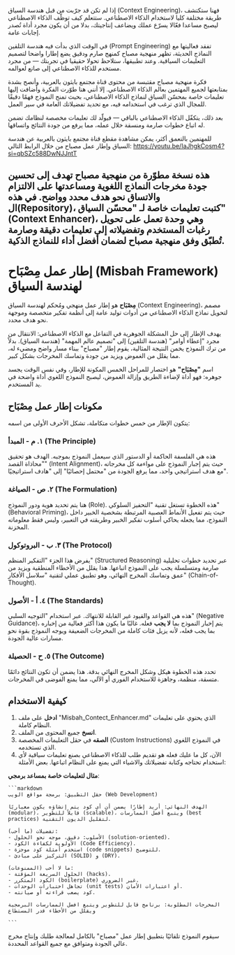 إذا لم تكن قد جرّبت من قبل هندسة السياق (Context Engineering)، فهنا ستكتشف طريقة مختلفة كليا لاستخدام الذكاء الاصطناعي.
ستتعلم كيف توظّف الذكاء الاصطناعي ليصبح مساعدا فعّالا يسرّع عملك ويضاعف إنتاجيتك، بدلا من أن يكون مجرد أداة تُصدر إجابات عامة.

في الوقت الذي بدأت فيه هندسة التلقين (Prompt Engineering) تفقد فعاليتها مع النماذج الحديثة، تظهر منهجية مصباح كمنهج صارم ودقيق يضع إطارا واضحا لتصميم التعليمات السياقية.
وعند تطبيقها، ستلاحظ تحولا حقيقيا في تجربتك — من مجرد مستخدم للذكاء الاصطناعي إلى صانع لعوالمه.

فكرة منهجية مصباح مقتبسة من محتوى قناة مجتمع بايثون بالعربية، وأنصح بشدة بمتابعتها لجميع المهتمين بعالم الذكاء الاصطناعي.
إلا أنني هنا طوّرت الفكرة وأضافت إليها تعليمات خاصة بمحسّن السياق لنماذج الذكاء الاصطناعي، بحيث تمنح النموذج فهمًا دقيقًا للمجال الذي ترغب في استخدامه فيه، مع تحديد تفضيلاتك العامة في سير العمل.

بعد ذلك، يتكفّل الذكاء الاصطناعي بالباقي — فيولّد لك تعليمات مخصصة لنظامك تضمن له اتباع خطوات صارمة ومنسقة خلال عمله، مما يرفع من جودة النتائج واتساقها.

للمهتمين بالتعمق أكثر، يمكن مشاهدة مقطع قناة مجتمع بايثون بالعربية عن هندسة السياق وإطار عمل مصباح من خلال الرابط التالي:
https://youtu.be/IaJhgkCosm4?si=qbSZc588DwNJJntT

هذه نسخة مطوّرة من منهجية مصباح تهدف إلى تحسين جودة مخرجات النماذج اللغوية ومساعدتها على الالتزام والاتساق نحو هدف محدد وواضح.
في هذه ال(Repository)، كتبت تعليمات خاصة لـ "محسّن السياق" (Context Enhancer)، وهي وحدة تعمل على تحويل رغبات المستخدم وتفضيلاته إلى تعليمات دقيقة وصارمة تُطبّق وفق منهجية مصباح لضمان أفضل أداء للنماذج الذكية.
---

# إطار عمل مِصْبَاح (Misbah Framework) لهندسة السياق

**مِصْبَاح** هو إطار عمل منهجي ومُحكم لهندسة السياق (Context Engineering)، مصمم لتحويل نماذج الذكاء الاصطناعي من أدوات توليد عامة إلى أنظمة تفكير متخصصة وموجهة نحو هدف محدد.

يهدف الإطار إلى حل المشكلة الجوهرية في التفاعل مع الذكاء الاصطناعي: الانتقال من مجرد "إعطاء أوامر" (هندسة التلقين) إلى "تصميم عالم المهمة" (هندسة السياق). بدلاً من ترك النموذج يخمن النتيجة المثالية، يقوم إطار "مصباح" ببناء مسار واضح ومضيء له، مما يقلل من الغموض ويزيد من جودة وتماسك المخرجات بشكل كبير.

اسم **"مِصْبَاح"** هو اختصار للمراحل الخمس المكونة للإطار، وفي نفس الوقت يجسد جوهره: فهو أداة لإضاءة الطريق وإزالة الغموض، ليصبح النموذج اللغوي أداة واضحة في يد المستخدم.

## مكونات إطار عمل مِصْبَاح

يتكون الإطار من خمس خطوات متكاملة، تشكل الأحرف الأولى من اسمه:

### ١. م - المبدأ (The Principle)
هذه هي الفلسفة الحاكمة أو الدستور الذي سيعمل النموذج بموجبه. الهدف هو تحقيق "محاذاة القصد" (Intent Alignment)، حيث يتم إجبار النموذج على مواءمة كل مخرجاته مع هدف استراتيجي واحد، مما يرفع الجودة من "محتمل إحصائيًا" إلى "هادف استراتيجيًا".

### ٢. ص - الصياغة (The Formulation)
هنا يتم تحديد هوية ودور النموذج (Role). هذه الخطوة تستغل تقنية "التحفيز السلوكي" (Behavioral Priming)، حيث يتم تفعيل الأنماط العصبية المرتبطة بشخصية الخبير داخل النموذج، مما يجعله يحاكي أسلوب تفكير الخبير وطريقته في التعبير، وليس فقط معلوماته المخزنة.

### ٣. ب - البروتوكول (The Protocol)
يفرض هذا الجزء "التفكير المنظم" (Structured Reasoning) عبر تحديد خطوات تحليلية صارمة ومتسلسلة يجب على النموذج اتباعها. هذا يقلل من الأخطاء المنطقية ويزيد من عمق وتماسك المخرج النهائي، وهو تطبيق عملي لتقنية "سلاسل الأفكار" (Chain-of-Thought).

### ٤. أ - الأصول (The Standards)
هذه هي القواعد والقيود غير القابلة للانتهاك. عبر استخدام "التوجيه السلبي" (Negative Guidance)، يتم إخبار النموذج بما **لا يجب** فعله. غالبًا ما يكون هذا أكثر فعالية من إخباره بما يجب فعله، لأنه يزيل فئات كاملة من المخرجات الضعيفة ويوجه النموذج بقوة نحو مسارات عالية الجودة.

### ٥. ح - الحصيلة (The Outcome)
تحدد هذه الخطوة هيكل وشكل المخرج النهائي بدقة. هذا يضمن أن تكون النتائج دائمًا متسقة، منظمة، وجاهزة للاستخدام الفوري أو الآلي، مما يمنع الفوضى في المخرجات.


## كيفية الاستخدام
1.  **ادخل** على ملف "Misbah_Contect_Enhancer.md" الذي يحتوي على تعليمات النظام كاملة.
2. **انسخ** جميع المحتوى من الملف.
2.  **الصقه** في حقل التعليمات المخصصة (Custom Instructions) في النموذج اللغوي الذي تستخدمه.
3.  الآن، كل ما عليك فعله هو تقديم طلب للذكاء الاصطناعي بصنع تعليمات سياقية لأي استخدام تحتاجه وكتابة تفضيلاتك والاشياء التي يمنع على النظام اتباعها. بعض الأمثلة:
    
**مثال لتعليمات خاصة بمساعد برمجي**:
    
    ```markdown
    حقل التطبيق: برمجة مواقع الويب (Web Development)
    
    الهدف النهائي: أريد إطارًا يضمن أن أي كود يتم إنشاؤه يكون معياريًا (modular)، قابلاً للتطوير (scalable)، ويتبع أفضل الممارسات (best practices) لتقليل الديون التقنية.
    
    تفضيلات (ما أحب):
    - الأسلوب: دقيق، موجه نحو الحلول (solution-oriented).
    - الأولوية لكفاءة الكود (Code Efficiency).
    - استخدم أمثلة كود موجزة (code snippets) للتوضيح.
    - التركيز على مبادئ (SOLID) و (DRY).
    
    ما لا أحب (الممنوعات):
    - الحلول السريعة المؤقتة (hacks).
    - الكود المتكرر (boilerplate) غير الضروري.
    - تجاهل اختبارات الوحدات (unit tests) أو اعتبارات الأمان.
    - كود يصعب قراءته أو صيانته.
    
    المخرجات المطلوبة: برنامج قابل للتطوير ويتبع افضل الممارسات البرمجية ويقلل من الأخطاء قدر المستطاع 

    ```
سيقوم النموذج تلقائيًا بتطبيق إطار عمل "مصباح" بالكامل لمعالجة طلبك وإنتاج مخرج عالي الجودة ومتوافق مع جميع القواعد المحددة.
